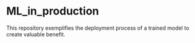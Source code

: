 # ML_in_production
This repository exemplifies the deployment process of a trained model to create valuable benefit.

